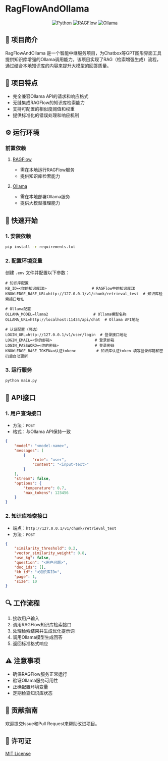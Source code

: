 # RagFlowAndOllama

<div align="center">

[![Python](https://img.shields.io/badge/Python-3.8+-blue.svg)](https://www.python.org)
[![RAGFlow](https://img.shields.io/badge/RAGFlow-Latest-green.svg)](https://github.com/infiniflow/ragflow)
[![Ollama](https://img.shields.io/badge/Ollama-Latest-orange.svg)](https://github.com/ollama/ollama)

</div>

## 📖 项目简介

RagFlowAndOllama 是一个智能中继服务项目，为Chatbox等GPT图形界面工具提供知识库增强的Ollama调用能力。该项目实现了RAG（检索增强生成）流程，通过结合本地知识库的内容来提升大模型的回答质量。

## 🎯 项目特点

- 完全兼容Ollama API的请求和响应格式
- 无缝集成RAGFlow的知识库检索能力
- 支持可配置的相似度阈值和权重
- 提供标准化的错误处理和响应机制

## ⚙️ 运行环境

### 前置依赖

1. [RAGFlow](https://github.com/infiniflow/ragflow)
   - 需在本地运行RAGFlow服务
   - 提供知识库检索能力

2. [Ollama](https://github.com/ollama/ollama)
   - 需在本地部署Ollama服务
   - 提供大模型推理能力

## 🚀 快速开始

### 1. 安装依赖

```bash
pip install -r requirements.txt
```

### 2. 配置环境变量

创建 `.env` 文件并配置以下参数：
```env
# 知识库配置
KB_ID=<你的知识库ID>                    # RAGFlow中的知识库ID
KNOWLEDGE_BASE_URL=http://127.0.0.1/v1/chunk/retrieval_test  # 知识库检索接口地址

# Ollama配置
OLLAMA_MODEL=llama2                    # Ollama模型名称
OLLAMA_URL=http://localhost:11434/api/chat  # Ollama API地址

# 认证配置（可选）
LOGIN_URL=http://127.0.0.1/v1/user/login  # 登录接口地址
LOGIN_EMAIL=<你的邮箱>                   # 登录邮箱
LOGIN_PASSWORD=<你的密码>                # 登录密码
KNOWLEDGE_BASE_TOKEN=<认证token>         # 知识库认证token 填写登录邮箱和密码后自动更新
```

### 3. 运行服务

```bash
python main.py
```

## 📡 API接口

### 1. 用户查询接口

- 方法：`POST`
- 格式：与Ollama API保持一致

```json
{
    "model": "<model-name>",
    "messages": [
        {
            "role": "user",
            "content": "<input-text>"
        }
    ],
    "stream": false,
    "options": {
        "temperature": 0.7,
        "max_tokens": 123456
    }
}
```

### 2. 知识库检索接口

- 端点：`http://127.0.0.1/v1/chunk/retrieval_test`
- 方法：`POST`

```json
{
    "similarity_threshold": 0.2,
    "vector_similarity_weight": 0.8,
    "use_kg": false,
    "question": "<用户问题>",
    "doc_ids": [],
    "kb_id": "<知识库ID>",
    "page": 1,
    "size": 10
}
```

## 🔍 工作流程

1. 接收用户输入
2. 调用RAGFlow知识库检索接口
3. 处理检索结果并生成优化提示词
4. 调用Ollama模型生成回答
5. 返回标准格式响应

## ⚠️ 注意事项

- 确保RAGFlow服务正常运行
- 验证Ollama服务可用性
- 正确配置环境变量
- 定期检查知识库状态

## 🤝 贡献指南

欢迎提交Issue和Pull Request来帮助改进项目。

## 📄 许可证

[MIT License](LICENSE)